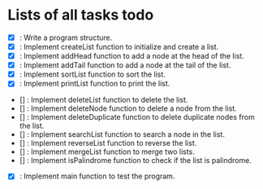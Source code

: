 # Lists of all tasks todo

- [x] : Write a program structure.
- [x] : Implement createList function to initialize and create a list.
- [x] : Implement addHead function to add a node at the head of the list.
- [x] : Implement addTail function to add a node at the tail of the list.
- [x] : Implement sortList function to sort the list.
- [x] : Implement printList function to print the list.
- [] : Implement deleteList function to delete the list.
- [] : Implement deleteNode function to delete a node from the list.
- [] : Implement deleteDuplicate function to delete duplicate nodes from the list.
- [] : Implement searchList function to search a node in the list.
- [] : Implement reverseList function to reverse the list.
- [] : Implement mergeList function to merge two lists.
- [] : Implement isPalindrome function to check if the list is palindrome.
- [x] : Implement main function to test the program.
